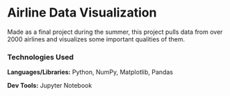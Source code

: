 # Airline Data Visualization

Made as a final project during the summer, this project pulls data from over 2000 airlines and visualizes some important qualities of them. 

### Technologies Used
**Languages/Libraries:** Python, NumPy, Matplotlib, Pandas

**Dev Tools:** Jupyter Notebook
